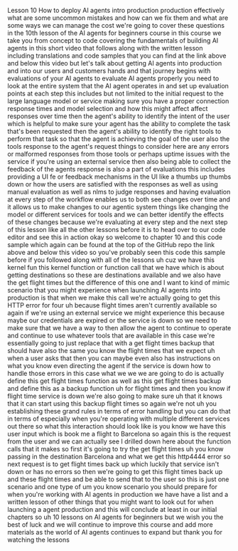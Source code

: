 Lesson 10 How to deploy AI agents intro production
production effectively what are some uncommon mistakes and how can we fix them and what are some ways we can manage the cost we're going to cover these questions in the 10th lesson of the AI agents for beginners course in this course we take you from concept to code covering the fundamentals of building AI agents in this short video that follows along with the written lesson including translations and code samples that you can find at the link above and below this video but let's talk about getting AI agents into production and into our users and customers hands and that journey begins with evaluations of your AI agents to evaluate AI agents properly you need to look at the entire system that the AI agent operates in and set up evaluation points at each step this includes but not limited to the initial request to the large language model or service making sure you have a proper connection response times and model selection and how this might affect affect responses over time
then the agent's ability to identify the intent of the user which is helpful to make sure your agent has the ability to complete the task that's been requested then the agent's ability to identify the right tools to perform that task so that the agent is achieving the goal of the user
also the tools response to the agent's request things to consider here are any errors or malformed responses from those tools or perhaps uptime issues with the service if you're using an external service then also being able to collect the feedback of the agents response is also a part of evaluations this includes providing a UI fe or feedback mechanisms in the UI like a thumbs up thumbs down or how the users are satisfied with the responses as well as using manual evaluation as well as nlms to judge responses and having evaluation at every step of the workflow enables us to both see changes over time and it allows us to make changes to our agentic system things like changing the model or different services for tools and we can better identify the effects of these changes because we're evaluating at every step and the next step of this lesson like all the other lessons before it is to head over to our code editor and see this in action okay so welcome to chapter 10 and this code sample which again can be found at the top of the GitHub repo the link above and below this video so you've probably seen this code this sample before if you followed along with all of the lessons uh cuz we have this kernel fun this kernel function or function call that we have which is about getting destinations so these are destinations available and we also have the get flight times but the difference of this one and I want to kind of mimic scenario that you might experience when launching AI agents into production is that when we make this call we're actually going to get this HTTP error for four uh because flight times aren't currently available so again if we're using an external service we might experience this because maybe our credentials are expired or the service is down so we need to make sure that we have a way to then allow the agent to continue to operate and continue to use whatever tools that are available in this case we're essentially going to just replace that with a get flight times backup that should have also the same you know the flight times that we expect uh when a user asks that then you can maybe even also has instructions on what you know even directing the agent if the service is down how to handle those errors in this case what we we we are going to do is actually define this get flight times function as well as this get flight times backup and define this as a backup function uh for flight times and then you know if flight time service is down we're also going to make sure uh that it knows that it can start using this backup flight times so again we're not uh you establishing these grand rules in terms of error handling but you can do that in terms of especially when you're operating with multiple different services out there
so what this interaction should look like is you know we have this user input which is book me a flight to Barcelona so again this is the request from the user and we can actually see I drilled down here about the function calls that it makes so first it's going to try the get flight times uh you know passing in the destination Barcelona and what we get this http4444 error so next request is to get flight times back up which luckily that service isn't down or has no errors so then we're going to get this flight times back up and these flight times and be able to send that to the user so this is just one scenario and one type of um you know scenario you should prepare for when you're working with AI agents in production we have have a list and a written lesson of other things that you might want to look out for when launching a agent production and this will conclude at least in our initial chapters so uh 10 lessons on AI agents for beginners but we wish you the best of luck and we will continue to improve this course and add more materials as the world of AI agents continues to expand but thank you for watching the lessons

